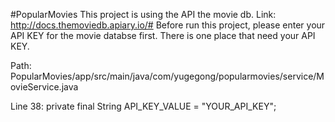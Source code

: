 #PopularMovies
This project is using the API the movie db. Link: http://docs.themoviedb.apiary.io/# Before run this
project, please enter your API KEY for the movie databse first. There is one place that need your
API KEY.

Path: PopularMovies/app/src/main/java/com/yugegong/popularmovies/service/MovieService.java

Line 38: private final String API_KEY_VALUE = "YOUR_API_KEY";
